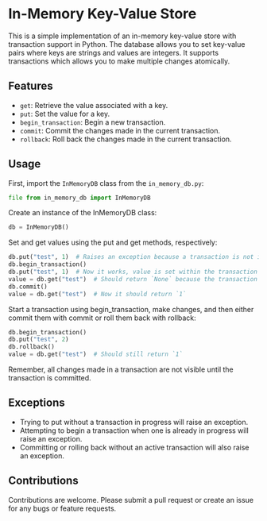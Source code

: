 # In-Memory Key-Value Store

This is a simple implementation of an in-memory key-value store with transaction support in Python. The database allows you to set key-value pairs where keys are strings and values are integers. It supports transactions which allows you to make multiple changes atomically.

## Features

- `get`: Retrieve the value associated with a key.
- `put`: Set the value for a key.
- `begin_transaction`: Begin a new transaction.
- `commit`: Commit the changes made in the current transaction.
- `rollback`: Roll back the changes made in the current transaction.

## Usage

First, import the `InMemoryDB` class from the `in_memory_db.py`:
```python
file from in_memory_db import InMemoryDB
```
Create an instance of the InMemoryDB class:
```python
db = InMemoryDB()
```

Set and get values using the put and get methods, respectively:

```python
db.put("test", 1)  # Raises an exception because a transaction is not in progress
db.begin_transaction()
db.put("test", 1)  # Now it works, value is set within the transaction
value = db.get("test")  # Should return `None` because the transaction is not committed yet
db.commit()
value = db.get("test")  # Now it should return `1`
```

Start a transaction using begin_transaction, make changes, and then either commit them with commit or roll them back with rollback:

```python
db.begin_transaction()
db.put("test", 2)
db.rollback()
value = db.get("test")  # Should still return `1`
```

Remember, all changes made in a transaction are not visible until the transaction is committed.

## Exceptions
- Trying to put without a transaction in progress will raise an exception.
- Attempting to begin a transaction when one is already in progress will raise an exception.
- Committing or rolling back without an active transaction will also raise an exception.

## Contributions
Contributions are welcome. Please submit a pull request or create an issue for any bugs or feature requests.
  
